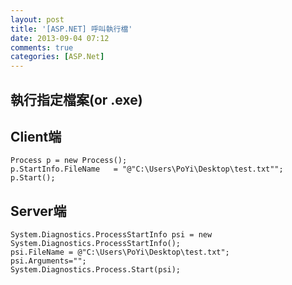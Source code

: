 ```yaml
---
layout: post
title: '[ASP.NET] 呼叫執行檔'
date: 2013-09-04 07:12
comments: true
categories: [ASP.Net]
---
```

## 執行指定檔案(or .exe)


## Client端

	Process p = new Process();
	p.StartInfo.FileName   = "@"C:\Users\PoYi\Desktop\test.txt"";
	p.Start();

## Server端

	System.Diagnostics.ProcessStartInfo psi = new System.Diagnostics.ProcessStartInfo();
	psi.FileName = @"C:\Users\PoYi\Desktop\test.txt";
	psi.Arguments="";
	System.Diagnostics.Process.Start(psi);

            

